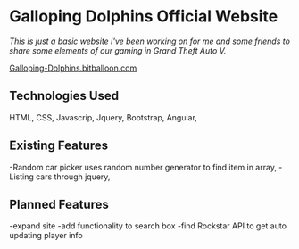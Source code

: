 # Galloping Dolphins Official Website

*This is just a basic website i've been working on for me and some friends to share some elements of our gaming in Grand Theft Auto V.*

[Galloping-Dolphins.bitballoon.com]()

## Technologies Used

HTML, CSS, Javascrip, Jquery, Bootstrap, Angular,



## Existing Features


-Random car picker uses random number generator to find item in array,
-Listing cars through jquery,





## Planned Features


-expand site
-add functionality to search box
-find Rockstar API to get auto updating player info
